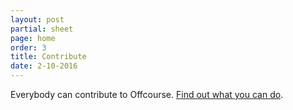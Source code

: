 ```yaml
---
layout: post
partial: sheet
page: home
order: 3
title: Contribute
date: 2-10-2016
---
```

Everybody can contribute to Offcourse. [Find out what you can do](https://offcourse.io/contribute).
